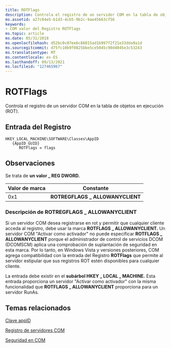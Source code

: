 ```yaml
---
title: ROTFlags
description: Controla el registro de un servidor COM en la tabla de objetos en ejecución (ROT).
ms.assetid: a27c04e5-b1d3-4cb5-9b2c-9ae45663cf56
keywords:
- COM valor del Registro ROTFlags
ms.topic: article
ms.date: 05/31/2018
ms.openlocfilehash: d52bc0c07ee6c86015ad1b997f2f21e33dda9a1d
ms.sourcegitcommit: d75fc10b9f0825bbe5ce5045c90d4045e3c53243
ms.translationtype: MT
ms.contentlocale: es-ES
ms.lasthandoff: 09/13/2021
ms.locfileid: "127465967"
---
```

# <a name="rotflags"></a>ROTFlags

Controla el registro de un servidor COM en la tabla de objetos en ejecución (ROT).

## <a name="registry-entry"></a>Entrada del Registro

```
HKEY_LOCAL_MACHINE\SOFTWARE\Classes\AppID
   {AppID_GUID}
      ROTFlags = flags
```

## <a name="remarks"></a>Observaciones

Se trata de **un valor \_ REG DWORD.**



| Valor de marca | Constante                        |
|------------|---------------------------------|
| 0x1        | **ROTREGFLAGS \_ ALLOWANYCLIENT** |



 

### <a name="rotregflags_allowanyclient-description"></a>Descripción de ROTREGFLAGS \_ ALLOWANYCLIENT

Si un servidor COM desea registrarse en rot y permitir que cualquier cliente acceda al registro, debe usar la marca **ROTFLAGS \_ ALLOWANYCLIENT.** Un servidor COM "Activar como activador" no puede especificar **ROTFLAGS \_ ALLOWANYCLIENT** porque el administrador de control de servicios DCOM (DCOMSCM) aplica una comprobación de suplantación de seguridad en esta marca. Por lo tanto, en Windows Vista y versiones posteriores, COM agrega compatibilidad con la entrada del Registro **ROTFlags** que permite al servidor estipular que sus registros ROT estén disponibles para cualquier cliente.

La entrada debe existir en el **subárbol HKEY \_ LOCAL \_ MACHINE.** Esta entrada proporciona un servidor "Activar como activador" con la misma funcionalidad que **ROTFLAGS \_ ALLOWANYCLIENT** proporciona para un servidor RunAs.

## <a name="related-topics"></a>Temas relacionados

<dl> <dt>

[Clave appID](appid-key.md)
</dt> <dt>

[Registro de servidores COM](registering-com-servers.md)
</dt> <dt>

[Seguridad en COM](security-in-com.md)
</dt> </dl>

 

 




